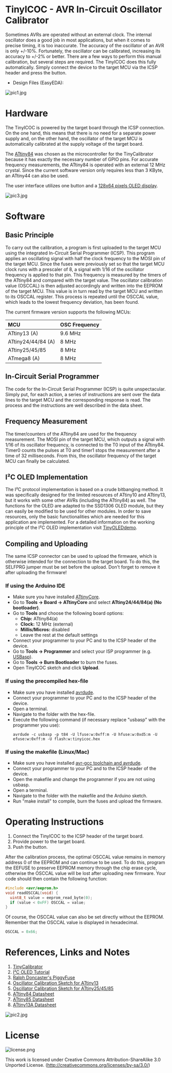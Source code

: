 # TinyICOC - AVR In-Circuit Oscillator Calibrator
Sometimes AVRs are operated without an external clock. The internal oscillator does a good job in most applications, but when it comes to precise timing, it is too inaccurate. The accuracy of the oscillator of an AVR is only +/-10%. Fortunately, the oscillator can be calibrated, increasing its accuracy to +/-2% or better. There are a few ways to perform this manual calibration, but several steps are required. The TinyICOC does this fully automatically. Simply connect the device to the target MCU via the ICSP header and press the button.

- Design Files (EasyEDA):

![pic1.jpg](https://raw.githubusercontent.com/wagiminator/ATtiny84-TinyICOC/main/documentation/TinyICOC_pic1.jpg)

# Hardware
The TinyICOC is powered by the target board through the ICSP connection. On the one hand, this means that there is no need for a separate power supply and, on the other hand, the oscillator of the target MCU is automatically calibrated at the supply voltage of the target board.

The [ATtiny84](http://ww1.microchip.com/downloads/en/devicedoc/Atmel-7701_Automotive-Microcontrollers-ATtiny24-44-84_Datasheet.pdf) was chosen as the microcontroller for the TinyCalibrator because it has exactly the necessary number of GPIO pins. For accurate frequency measurements, the ATtiny84 is operated with an external 12 MHz crystal. Since the current software version only requires less than 3 KByte, an ATtiny44 can also be used.

The user interface utilizes one button and a [128x64 pixels OLED display](http://aliexpress.com/wholesale?SearchText=128+64+0.96+oled+new+4pin).

![pic3.jpg](https://raw.githubusercontent.com/wagiminator/ATtiny84-TinyICOC/main/documentation/TinyICOC_pic3.jpg)

# Software
## Basic Principle
To carry out the calibration, a program is first uploaded to the target MCU using the integrated In-Circuit Serial Programmer (ICSP). This program applies an oscillating signal with half the clock frequency to the MOSI pin of the target MCU. Since the fuses were previously set so that the target MCU clock runs with a prescaler of 8, a signal with 1/16 of the oscillator frequency is applied to that pin. This frequency is measured by the timers of the ATtiny84 and compared with the target value. The oscillator calibration value (OSCCAL) is then adjusted accordingly and written into the EEPROM of the target MCU. This value is in turn read by the target MCU and written to its OSCCAL register. This process is repeated until the OSCCAL value, which leads to the lowest frequency deviation, has been found.

The current firmware version supports the following MCUs:

|MCU|OSC Frequency|
|:-|:-|
|ATtiny13 (A)|9.6 MHz|
|ATtiny24/44/84 (A)|8 MHz|
|ATtiny25/45/85|8 MHz|
|ATmega8 (A)|8 MHz|

## In-Circuit Serial Programmer
The code for the In-Circuit Serial Programmer (ICSP) is quite unspectacular. Simply put, for each action, a series of instructions are sent over the data lines to the target MCU and the corresponding response is read. The process and the instructions are well described in the data sheet.

## Frequency Measurement
The timer/counters of the ATtiny84 are used for the frequency measurement. The MOSI pin of the target MCU, which outputs a signal with 1/16 of its oscillator frequency, is connected to the T0 input of the ATtiny84. Timer0 counts the pulses at T0 and timer1 stops the measurement after a time of 32 milliseconds. From this, the oscillator frequency of the target MCU can finally be calculated.

## I²C OLED Implementation
The I²C protocol implementation is based on a crude bitbanging method. It was specifically designed for the limited resources of ATtiny10 and ATtiny13, but it works with some other AVRs (including the ATtiny84) as well. The functions for the OLED are adapted to the SSD1306 OLED module, but they can easily be modified to be used for other modules. In order to save resources, only the basic functionalities which are needed for this application are implemented. For a detailed information on the working principle of the I²C OLED implementation visit [TinyOLEDdemo](https://github.com/wagiminator/attiny13-tinyoleddemo).

## Compiling and Uploading
The same ICSP connector can be used to upload the firmware, which is otherwise intended for the connection to the target board. To do this, the SELFPRG jumper must be set before the upload. Don't forget to remove it after uploading the firmware!

### If using the Arduino IDE
- Make sure you have installed [ATtinyCore](https://github.com/SpenceKonde/ATTinyCore).
- Go to **Tools -> Board -> ATtinyCore** and select **ATtiny24/44/84(a) (No bootloader)**.
- Go to **Tools** and choose the following board options:
  - **Chip:**           ATtiny84(a)
  - **Clock:**          12 MHz (external)
  - **Millis/Micros:**  disabled
  - Leave the rest at the default settings
- Connect your programmer to your PC and to the ICSP header of the device.
- Go to **Tools -> Programmer** and select your ISP programmer (e.g. [USBasp](https://aliexpress.com/wholesale?SearchText=usbasp)).
- Go to **Tools -> Burn Bootloader** to burn the fuses.
- Open TinyICOC sketch and click **Upload**.

### If using the precompiled hex-file
- Make sure you have installed [avrdude](https://learn.adafruit.com/usbtinyisp/avrdude).
- Connect your programmer to your PC and to the ICSP header of the device.
- Open a terminal.
- Navigate to the folder with the hex-file.
- Execute the following command (if necessary replace "usbasp" with the programmer you use):
  ```
  avrdude -c usbasp -p t84 -U lfuse:w:0xff:m -U hfuse:w:0xd5:m -U efuse:w:0xff:m -U flash:w:tinyicoc.hex
  ```

### If using the makefile (Linux/Mac)
- Make sure you have installed [avr-gcc toolchain and avrdude](http://maxembedded.com/2015/06/setting-up-avr-gcc-toolchain-on-linux-and-mac-os-x/).
- Connect your programmer to your PC and to the ICSP header of the device.
- Open the makefile and change the programmer if you are not using usbasp.
- Open a terminal.
- Navigate to the folder with the makefile and the Arduino sketch.
- Run "make install" to compile, burn the fuses and upload the firmware.

# Operating Instructions
1. Connect the TinyICOC to the ICSP header of the target board.
2. Provide power to the target board.
3. Push the button.

After the calibration process, the optimal OSCCAL value remains in memory address 0 of the EEPROM and can continue to be used. To do this, program the EEFUSE to preserve EEPROM memory through the chip erase cycle, otherwise the OSCCAL value will be lost after uploading new firmware. Your code should then contain the following function:

```c
#include <avr/eeprom.h>
void readOSCCAL(void) {
  uint8_t value = eeprom_read_byte(0);
  if (value < 0xFF) OSCCAL = value;
}
```

Of course, the OSCCAL value can also be set directly without the EEPROM. Remember that the OSCCAL value is displayed in hexadecimal.

```c
OSCCAL = 0x66;
```

# References, Links and Notes
1. [TinyCalibrator](https://github.com/wagiminator/ATtiny84-TinyCalibrator)
2. [I²C OLED Tutorial](https://github.com/wagiminator/attiny13-tinyoleddemo)
3. [Ralph Doncaster's PiggyFuse](https://nerdralph.blogspot.com/2018/05/piggyfuse-hvsp-avr-fuse-programmer.html)
4. [Oscillator Calibration Sketch for ATtiny13](https://github.com/MCUdude/MicroCore#internal-oscillator-calibration)
5. [Oscillator Calibration Sketch for ATtiny25/45/85](http://ernstc.dk/arduino/tinytuner.html)
6. [ATtiny84 Datasheet](http://ww1.microchip.com/downloads/en/devicedoc/Atmel-7701_Automotive-Microcontrollers-ATtiny24-44-84_Datasheet.pdf)
7. [ATtiny85 Datasheet](https://ww1.microchip.com/downloads/en/DeviceDoc/Atmel-2586-AVR-8-bit-Microcontroller-ATtiny25-ATtiny45-ATtiny85_Datasheet.pdf)
8. [ATtiny13A Datasheet](http://ww1.microchip.com/downloads/en/DeviceDoc/doc8126.pdf)

![pic2.jpg](https://raw.githubusercontent.com/wagiminator/ATtiny84-TinyICOC/main/documentation/TinyICOC_pic2.jpg)

# License
![license.png](https://i.creativecommons.org/l/by-sa/3.0/88x31.png)

This work is licensed under Creative Commons Attribution-ShareAlike 3.0 Unported License. 
(http://creativecommons.org/licenses/by-sa/3.0/)
